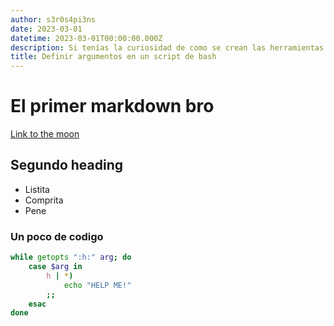 ```yaml
---
author: s3r0s4pi3ns
date: 2023-03-01
datetime: 2023-03-01T00:00:00.000Z
description: Si tenías la curiosidad de como se crean las herramientas de bash que te permiten pasar como parámetro opciones específicas este es tu lugar
title: Definir argumentos en un script de bash
---
```


# El primer markdown bro

[Link to the moon](https://moon.es)

## Segundo heading

- Listita
- Comprita
- Pene

### Un poco de codigo

```bash
while getopts ":h:" arg; do
    case $arg in
        h | *)
            echo "HELP ME!"
        ;;
    esac
done
```
